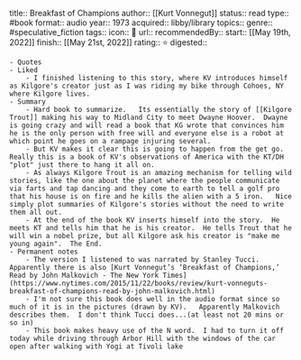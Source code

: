 title:: Breakfast of Champions
author:: [[Kurt Vonnegut]] 
status:: read
type:: #book
format:: audio
year:: 1973
acquired:: libby/library
topics::
genre:: #speculative_fiction
tags::
icon:: 📖
url::
recommendedBy::
start:: [[May 19th, 2022]] 
finish:: [[May 21st, 2022]] 
rating:: ⭐️
digested::

	- Quotes
	- Liked
		- I finished listening to this story, where KV introduces himself as Kilgore's creator just as I was riding my bike through Cohoes, NY where Kilgore lives.
	- Summary
		- Hard book to summarize.   Its essentially the story of [[Kilgore Trout]] making his way to Midland City to meet Dwayne Hoover.  Dwayne is going crazy and will read a book that KG wrote that convinces him he is the only person with free will and everyone else is a robot at which point he goes on a rampage injuring several.
		- But KV makes it clear this is going to happen from the get go.  Really this is a book of KV's observations of America with the KT/DH "plot" just there to hang it all on.
		- As always Kilgore Trout is an amazing mechanism for telling wild stories, like the one about the planet where the people communicate via farts and tap dancing and they come to earth to tell a golf pro that his house is on fire and he kills the alien with a 5 iron.   Nice simply plot summaries of Kilgore's stories without the need to write them all out.
		- At the end of the book KV inserts himself into the story.  He meets KT and tells him that he is his creator.  He tells Trout that he will win a nobel prize, but all Kilgore ask his creator is "make me young again".  The End.
	- Permanent notes
		- The version I listened to was narrated by Stanley Tucci.   Apparently there is also [Kurt Vonnegut’s ‘Breakfast of Champions,’ Read by John Malkovich - The New York Times](https://www.nytimes.com/2015/11/22/books/review/kurt-vonneguts-breakfast-of-champions-read-by-john-malkovich.html)
		- I'm not sure this book does well in the audio format since so much of it is in the pictures (drawn by KV).   Apparently Malkovich describes them.  I don't think Tucci does...(at least not 20 mins or so in)
		- This book makes heavy use of the N word.  I had to turn it off today while driving through Arbor Hill with the windows of the car open after walking with Yogi at Tivoli lake